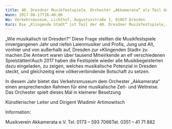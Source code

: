 ```yaml
---
title: 40. Dresdner Musikfestspiele. Orchester „Akkamerata“ als Teil der „Klingende Stadt“
Wann: 2017-06-17T16:40:00
Wo: Verkehrsmuseum, Lichthof, Augustusstraße 1, 01067 Dresden
Kurz: Die „Klingende Stadt“ ist Teil der 40. Dresdner Musikfestspiele, die aktuell unter dem Motto „Licht“ stehen. - In diesem Jahr bietet das Verkehrsmuseum dem Orchester „Akkamerata“ einen ansprechenden Rahmen für eine musikalische Zeit- und Weltreise. Das Orchester spielt dieses Mal in kleinerer Besetzung -  Künstlerischer Leiter und Dirigent Wladimir Artimowitsch
---
```


„Wie musikalisch ist Dresden?“ Diese Frage stellten die Musikfestspiele imvergangenen Jahr und riefen Laienmusiker und Profis, Jung und Alt, vonhier und von außerhalb auf, Dresden zur »Klingenden Stadt« zu machen.Die Antwort waren über tausend Mitwirkende an elf verschiedenen Spielstätten!Auch 2017 haben die Festspiele wieder alle Musikbegeisterten dazu eingeladen, zu zeigen, welches musikalische Potenzial in Dresden steckt, und gleichzeitig eine völkerverbindende Botschaft zu setzen.
  
In diesem Jahr bietet das Verkehrsmuseum dem Orchester „Akkamerata“ einen ansprechenden Rahmen für eine musikalische Zeit- und Weltreise. Das Orchester spielt dieses Mal in kleinerer Besetzung 


Künstlerischer Leiter und Dirigent Wladimir Artimowitsch


Information:
 
Musikverein Akkamerata e.V.
Tel. 0173 – 593 7066Tel. 0351 – 41 71 882